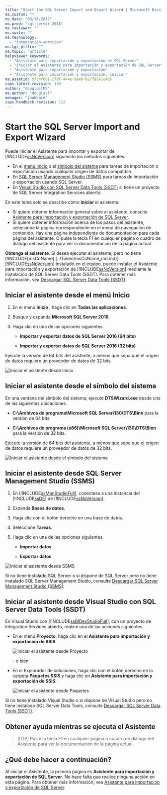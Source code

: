 ```yaml
---
title: "Start the SQL Server Import and Export Wizard | Microsoft Docs"
ms.custom: ""
ms.date: "03/16/2017"
ms.prod: "sql-server-2016"
ms.reviewer: ""
ms.suite: ""
ms.technology: 
  - "integration-services"
ms.tgt_pltfrm: ""
ms.topic: "article"
helpviewer_keywords: 
  - "Asistente para importación y exportación de SQL Server"
  - "iniciar el Asistente para importación y exportación de SQL Server"
  - "Asistente para importación y exportación"
  - "Asistente para importación y exportación, iniciar"
ms.assetid: 5fc4f6d1-1f6f-444e-9aeb-827f85e1c405
caps.latest.revision: 130
author: "douglaslMS"
ms.author: "douglasl"
manager: "jhubbard"
caps.handback.revision: 112
---
```

# Start the SQL Server Import and Export Wizard
Puede iniciar el Asistente para importar y exportar de [!INCLUDE[ssNoVersion](../../includes/ssnoversion-md.md)] siguiendo los métodos siguientes.
-   En el [menú Inicio](#startStart) o el [símbolo del sistema](#startCmd) para tareas de importación o exportación usando cualquier origen de datos compatible.
-   En [SQL Server Management Studio (SSMS)](#startSSMS) para tareas de importación o exportación usando SQL Server.
-   En [Visual Studio con SQL Server Data Tools (SSDT)](#startVS) si tiene un proyecto de SQL Server Integration Services abierto.

En este tema solo se describe cómo **iniciar** el asistente.
-   Si quiere obtener información general sobre el asistente, consulte [Asistente para importación y exportación de SQL Server](../../integration-services/import-export-data/import-and-export-data-with-the-sql-server-import-and-export-wizard.md).
-   Si quiere obtener información acerca de los pasos del asistente, seleccione la página correspondiente en el menú de navegación de contenido. Hay una página independiente de documentación para cada página del asistente. O pulse la tecla F1 en cualquier página o cuadro de diálogo del asistente para ver la documentación de la página actual.

**Obtenga el asistente**. Si desea ejecutar el asistente, pero no tiene [!INCLUDE[msCoName] (../Token/msCoName_md.md)] [!INCLUDE[ssNoVersion](../../includes/ssnoversion-md.md)] instalado en el equipo, puede instalar el Asistente para importación y exportación de [!INCLUDE[ssNoVersion](../../includes/ssnoversion-md.md)] mediante la instalación de SQL Server Data Tools (SSDT). Para obtener más información, vea [Descargar SQL Server Data Tools (SSDT)](https://msdn.microsoft.com/library/mt204009.aspx).  

## <a name="a-namestartstarta-start-the-wizard-from-the-start-menu"></a><a name="startStart"></a> Iniciar el asistente desde el menú Inicio  
1.  En el menú **Inicio** , haga clic en **Todas las aplicaciones**.
2.  Busque y expanda **Microsoft SQL Server 2016**.
3.  Haga clic en una de las opciones siguientes.
  
    -   **Importar y exportar datos de SQL Server 2016 (64 bits)**
          
    -   **Importar y exportar datos de SQL Server 2016 (32 bits)**  
  
Ejecute la versión de 64 bits del asistente, a menos que sepa que el origen de datos requiere un proveedor de datos de 32 bits.
 
![Iniciar el asistente desde Inicio](../../integration-services/import-export-data/media/start-wizard-start.jpg)
  
## <a name="a-namestartcmda-start-the-wizard-from-the-command-prompt"></a><a name="startCmd"></a> Iniciar el asistente desde el símbolo del sistema  
En una ventana del símbolo del sistema, ejecute **DTSWizard.exe** desde una de las siguientes ubicaciones.  
  
-   **C:\Archivos de programa\Microsoft SQL Server\130\DTS\Binn** para la versión de 64 bits.  
  
-   **C:\Archivos de programa (x86)\Microsoft SQL Server\130\DTS\Binn** para la versión de 32 bits.  
  
Ejecute la versión de 64 bits del asistente, a menos que sepa que el origen de datos requiere un proveedor de datos de 32 bits.

![Iniciar el asistente desde el símbolo del sistema](../../integration-services/import-export-data/media/start-wizard-cmd.jpg)  
  
## <a name="a-namestartssmsa-start-the-wizard-from-sql-server-management-studio-ssms"></a><a name="startSSMS"></a> Iniciar el asistente desde SQL Server Management Studio (SSMS)  
1.  En [!INCLUDE[ssManStudioFull](../../includes/ssmanstudiofull-md.md)], conéctese a una instancia del [!INCLUDE[ssDE](../../includes/ssde-md.md)] de [!INCLUDE[ssNoVersion](../../includes/ssnoversion-md.md)].
2.  Expanda **Bases de datos**.
3.  Haga clic con el botón derecho en una base de datos.
4.  Seleccione **Tareas**.
5.  Haga clic en una de las opciones siguientes.
  
    -   **Importar datos**
      
    -   **Exportar datos**  

![Iniciar el asistente desde SSMS](../../integration-services/import-export-data/media/start-wizard-ssms.jpg) 

Si no tiene instalado SQL Server o si dispone de SQL Server pero no tiene instalado SQL Server Management Studio, consulte [Descargar SQL Server Management Studio (SSMS)](https://msdn.microsoft.com/library/mt238290.aspx).
    
## <a name="a-namestartvsa-start-the-wizard-from-visual-studio-with-sql-server-data-tools-ssdt"></a><a name="startVS"></a> Iniciar al asistente desde Visual Studio con SQL Server Data Tools (SSDT)  
 En Visual Studio con [!INCLUDE[ssBIDevStudioFull](../../includes/ssbidevstudiofull-md.md)], con un proyecto de Integration Services abierto, realice una de las acciones siguientes.  
  
-   En el menú **Proyecto**, haga clic en el **Asistente para importación y exportación de SSIS**. 

    ![Iniciar el asistente desde Proyecto](../../integration-services/import-export-data/media/start-wizard-project.jpg) 
    
    \- o bien
    
-   En el Explorador de soluciones, haga clic con el botón derecho en la carpeta **Paquetes SSIS** y haga clic en **Asistente para importación y exportación de SSIS**.

    ![Iniciar el asistente desde Paquetes](../../integration-services/import-export-data/media/start-wizard-packages.jpg)

Si no tiene instalado Visual Studio o si dispone de Visual Studio pero no tiene instalado SQL Server Data Tools, consulte [Descargar SQL Server Data Tools (SSDT)](https://msdn.microsoft.com/library/mt204009.aspx). 

## <a name="get-help-while-the-wizard-is-running"></a>Obtener ayuda mientras se ejecuta el Asistente
> [!TIP] Pulse la tecla F1 en cualquier página o cuadro de diálogo del Asistente para ver la documentación de la página actual.   

 ## <a name="whats-next"></a>¿Qué debe hacer a continuación?  
 Al iniciar el Asistente, la primera página es **Asistente para importación y exportación de SQL Server**. No hace falta que realice ninguna acción en esta página. Para obtener más información, vea [Asistente para importación y exportación de SQL Server](../../integration-services/import-export-data/welcome-to-sql-server-import-and-export-wizard.md).  
  
  